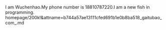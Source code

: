 I am Wuchenhao.My phone number is 18810787220.I am a new fish in programming.
homepage/200k!&attname=b744a57ae13111cfed691b1e0b8ba518_gaitubao_com_.md
